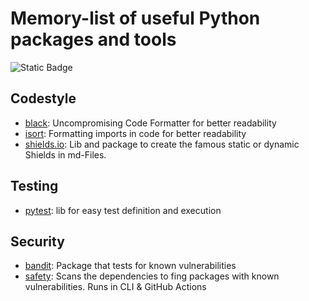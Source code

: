 # Memory-list of useful Python packages and tools
![Static Badge](https://img.shields.io/badge/shields-io-green)
## Codestyle
- [black](https://pypi.org/project/black/): Uncompromising Code Formatter for better readability
- [isort](https://pycqa.github.io/isort/): Formatting imports in code for better readability
- [shields.io](https://shields.io/): Lib and package to create the famous static or dynamic Shields in md-Files.
## Testing
- [pytest](https://docs.pytest.org/en/stable/): lib for easy test definition and execution 
## Security
- [bandit](https://bandit.readthedocs.io/en/latest/): Package that tests for known vulnerabilities
- [safety](https://pypi.org/project/safety/): Scans the dependencies to fing packages with known vulnerabilities. Runs in CLI & GitHub Actions

